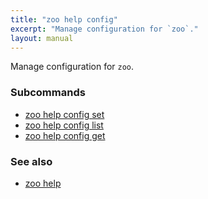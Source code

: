 ```yaml
---
title: "zoo help config"
excerpt: "Manage configuration for `zoo`."
layout: manual
---
```


Manage configuration for `zoo`.

### Subcommands

* [zoo help config set](./zoo_help_config_set)
* [zoo help config list](./zoo_help_config_list)
* [zoo help config get](./zoo_help_config_get)

### See also

* [zoo help](./zoo_help)